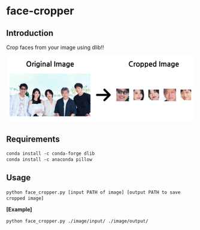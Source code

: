 # face-cropper

## Introduction
Crop faces from your image using dlib!!

![Crop-faces](main_image.png)
## Requirements
```
conda install -c conda-forge dlib
conda install -c anaconda pillow
```
## Usage 
```
python face_cropper.py [input PATH of image] [output PATH to save cropped image]
```

**[Example]**
```
python face_cropper.py ./image/input/ ./image/output/
```